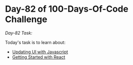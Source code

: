 # Day-82 of 100-Days-Of-Code Challenge

*Day-82 Task:*

Today's task is to learn about:

- [Updating UI with Javascript](https://nextjs.org/learn/react-foundations/updating-ui-with-javascript)
- [Getting Started with React](https://nextjs.org/learn/react-foundations/getting-started-with-react)